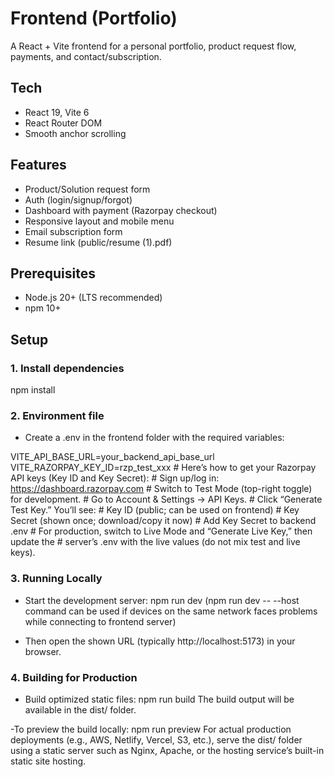 # Frontend (Portfolio)

A React + Vite frontend for a personal portfolio, product request flow, payments, and contact/subscription.

## Tech
- React 19, Vite 6
- React Router DOM
- Smooth anchor scrolling

## Features
- Product/Solution request form
- Auth (login/signup/forgot)
- Dashboard with payment (Razorpay checkout)
- Responsive layout and mobile menu
- Email subscription form
- Resume link (public/resume (1).pdf)

## Prerequisites
- Node.js 20+ (LTS recommended)
- npm 10+

## Setup

### 1. Install dependencies 
npm install

### 2. Environment file
- Create a .env in the frontend folder with the required variables:

VITE_API_BASE_URL=your_backend_api_base_url
VITE_RAZORPAY_KEY_ID=rzp_test_xxx       # Here’s how to get your Razorpay API keys (Key ID and Key Secret):
                                        # Sign up/log in: https://dashboard.razorpay.com
                                        # Switch to Test Mode (top-right toggle) for development.
                                        # Go to Account & Settings → API Keys.
                                        # Click “Generate Test Key.” You’ll see:
                                        # Key ID (public; can be used on frontend)
                                        # Key Secret (shown once; download/copy it now)
                                        # Add Key Secret to backend .env
                                        # For production, switch to Live Mode and “Generate Live Key,” then update the 
                                        # server’s .env with the live values (do not mix test and live keys).

### 3. Running Locally
- Start the development server:
npm run dev
(npm run dev -- --host command can be used if devices on the same network faces problems while connecting to frontend server)

- Then open the shown URL (typically http://localhost:5173) in your browser.

### 4. Building for Production
- Build optimized static files:
npm run build
The build output will be available in the dist/ folder.

-To preview the build locally:
npm run preview
For actual production deployments (e.g., AWS, Netlify, Vercel, S3, etc.), serve the dist/ folder using a static server such as Nginx, Apache, or the hosting service’s built-in static site hosting.